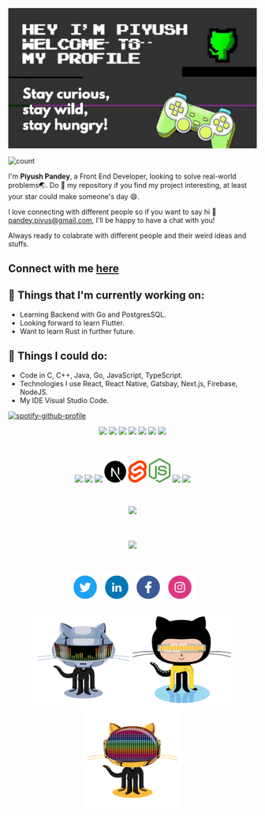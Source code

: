 <img src="piyush-final.gif" width="1000px">

<p align="left"> <img src="https://komarev.com/ghpvc/?username=zephyrus21&label=Profile%20views&color=blueviolet&style=flat" alt="count" /> </p>

I'm **Piyush Pandey**, a Front End Developer, looking to solve real-world problems🌏. Do 🌟 my repository if you find my project interesting, at least your star could make someone's day 😄.

I love connecting with different people so if you want to say hi 💬 pandey.piyus@gmail.com, I'll be happy to have a chat with you!

Always ready to colabrate with different people and their weird ideas and stuffs.

## Connect with me [here](http://piyushpandey.me/)

## 💼 Things that I'm currently working on:

-   Learning Backend with Go and PostgresSQL.
-   Looking forward to learn Flutter.
-   Want to learn Rust in further future.

## 🔭 Things I could do:

-   Code in C, C++, Java, Go, JavaScript, TypeScript.
-   Technologies I use React, React Native, Gatsbay, Next.js, Firebase, NodeJS.
-   My IDE Visual Studio Code.

[![spotify-github-profile](https://spotify-github-profile.vercel.app/api/view?uid=p9evly10gfby51rfymrv158sf&cover_image=true&theme=novatorem)](https://spotify-github-profile.vercel.app/api/view?uid=p9evly10gfby51rfymrv158sf&redirect=true)

<!-- ### Suppport my work 
[Buy Me a Coffee](https://www.buymeacoffee.com/zephyrus21)
[![ko-fi](https://ko-fi.com/img/githubbutton_sm.svg)](https://ko-fi.com/Y8Y63ONS5) -->


<p align="center">
  <img src="https://img.icons8.com/color/48/000000/c-programming.png"/>
  <img src="https://img.icons8.com/color/48/000000/c-plus-plus-logo.png"/>
  <img src="https://img.icons8.com/color/48/000000/java-coffee-cup-logo.png"/>
  <img src="https://img.icons8.com/color/48/000000/golang.png"/>
  <img src="https://img.icons8.com/color/48/000000/javascript.png"/>
  <img src="https://img.icons8.com/color/48/000000/typescript.png"/>
  <img src="https://img.icons8.com/color/48/000000/dart.png"/>
</p>
<br/>
<p align="center">
  <img src="https://img.icons8.com/color/48/000000/react-native.png"/>
  <img src="https://img.icons8.com/color/48/000000/redux.png"/>
  <img src="https://img.icons8.com/color/48/000000/graphql.png"/>
  <img src="next-js-seeklogo.com.svg" width="44px"/>
  <img src="svelte-logo.png" width="38px"/>
  <img src="nodejs-seeklogo.com.svg" width="44px"/>
  <img src="https://img.icons8.com/color/48/000000/flutter.png"/>
<!--   <img src="https://img.icons8.com/color/48/000000/mongodb.png"/> -->
  <img src="https://img.icons8.com/color/48/000000/firebase.png"/>
</p>
<br/>
<p align="center">
  <!-- <img src="https://github-readme-stats.vercel.app/api?username=zephyrus21&show_icons=true&theme=radical&title_color=8E2DE2&text_color=fff&icon_color=8E2DE2" alt="piyush-stats" /> -->

<img src="https://github-readme-streak-stats.herokuapp.com/?user=zephyrus21&theme=midnight-purple"/>
<br />
<br/>
<!-- <img src="https://github-readme-stats.vercel.app/api/top-langs/?username=zephyrus21&show_icons=true&theme=midnight-purple&title_color=8E2DE2&text_color=fff&icon_color=8E2DE2&layout=compact"/> -->
<br/>
<br/>
<img src="https://github-readme-stats.vercel.app/api/wakatime?username=zephyrus21&layout=compact&theme=midnight-purple"/>
<!-- <img src="https://activity-graph.herokuapp.com/graph?username=zephyrus21"/> -->
</p>


<p align="center">

<br/>
  
<p align="center">
<a href="https://twitter.com/zephyrusp_io"><img src="https://github.com/aritraroy/social-icons/blob/master/twitter-icon.png?raw=true" width="60"></a>
<a href="https://www.linkedin.com/in/zephyrus21/"><img src="https://github.com/aritraroy/social-icons/blob/master/linkedin-icon.png?raw=true" width="60"></a>
<a href="https://www.facebook.com/zephyrus21/"><img src="https://github.com/aritraroy/social-icons/blob/master/facebook-icon.png?raw=true" width="60"></a>
<a href="https://www.instagram.com/zephyrus.io/"><img src="https://github.com/aritraroy/social-icons/blob/master/instagram-icon.png?raw=true" width="60"></a>
</p>

<p align="center"><img src="gh-1.gif" width="200px"><img src="gh-4.png" width="200px"><img src="gh-2.gif" width="200px">
</p>

<!--START_SECTION:waka-->
<!--END_SECTION:waka-->
